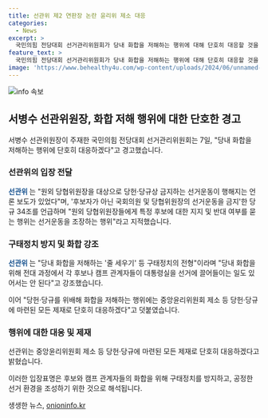 ```yaml
---
title: 선관위 제2 연판장 논란 윤리위 제소 대응
categories:
  - News
excerpt: >
  국민의힘 전당대회 선거관리위원회가 당내 화합을 저해하는 행위에 대해 단호히 대응할 것을 경고했다. 선관위는 원외 당협위원장을 대상으로 한 선거운동을 조장하는 행위를 단호히 비판하며, 이를 위반하는 경우 중앙윤리위원회 제소 및 기타 제재 조치를 취할 것이라고 밝혔다. 또한, 당헌·당규를 위배해 화합을 저해하는 행위에 대해서도 엄정 대응할 것을 강조했다. 논란이 있는 제2의 연판장에 대한 우려가 제기되고 있다.
feature_text: >
  국민의힘 전당대회 선거관리위원회가 당내 화합을 저해하는 행위에 대해 단호히 대응할 것을 경고했다. 선관위는 원외 당협위원장을 대상으로 한 선거운동을 조장하는 행위를 단호히 비판하며, 이를 위반하는 경우 중앙윤리위원회 제소 및 기타 제재 조치를 취할 것이라고 밝혔다. 또한, 당헌·당규를 위배해 화합을 저해하는 행위에 대해서도 엄정 대응할 것을 강조했다. 논란이 있는 제2의 연판장에 대한 우려가 제기되고 있다.
image: 'https://www.behealthy4u.com/wp-content/uploads/2024/06/unnamed-file.png'
---
```


<p><img src="https://www.behealthy4u.com/wp-content/uploads/2024/06/unnamed-file.png" alt="info 속보" /></p>

<h2 data-ke-size="size26">서병수 선관위원장, 화합 저해 행위에 대한 단호한 경고</h2>

<p data-ke-size="size16">서병수 선관위원장이 주재한 국민의힘 전당대회 선거관리위원회는 7일, "당내 화합을 저해하는 행위에 단호히 대응하겠다"고 경고했습니다.</p>

<h3>선관위의 입장 전달</h3>

<p data-ke-size="size16"><b><span style="color: #1a5490;">선관위 </span></b>는 "원외 당협위원장을 대상으로 당헌·당규상 금지하는 선거운동이 행해지는 언론 보도가 있었다"며, '후보자가 아닌 국회의원 및 당협위원장의 선거운동을 금지'한 당규 34조를 언급하며 "원외 당협위원장들에게 특정 후보에 대한 지지 및 반대 여부를 묻는 행위는 선거운동을 조장하는 행위"라고 지적했습니다.</p>

<h3>구태정치 방지 및 화합 강조</h3>

<p data-ke-size="size16"><b><span style="color: #1a5490;">선관위 </span></b>는 "당내 화합을 저해하는 '줄 세우기' 등 구태정치의 전형"이라며 "당내 화합을 위해 전대 과정에서 각 후보나 캠프 관계자들이 대통령실을 선거에 끌어들이는 일도 있어서는 안 된다"고 강조했습니다.</p>

<p data-ke-size="size16">이어 "당헌·당규를 위배해 화합을 저해하는 행위에는 중앙윤리위원회 제소 등 당헌·당규에 마련된 모든 제재로 단호히 대응하겠다"고 덧붙였습니다.</p>

<h3>행위에 대한 대응 및 제재</h3>

<p data-ke-size="size16">선관위는 중앙윤리위원회 제소 등 당헌·당규에 마련된 모든 제재로 단호히 대응하겠다고 밝혔습니다.</p>

<p data-ke-size="size16">이러한 입장표명은 후보와 캠프 관계자들의 화합을 위해 구태정치를 방지하고, 공정한 선거 환경을 조성하기 위한 것으로 해석됩니다.</p>
생생한 뉴스, <a href="https://onioninfo.kr" rel="dofollow">onioninfo.kr</a>


